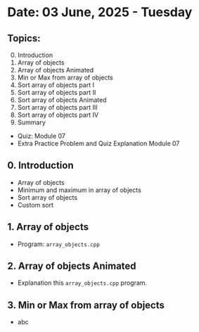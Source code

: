# Date: 03 June, 2025 - Tuesday

## Topics:
0. Introduction
1. Array of objects
2. Array of objects Animated
3. Min or Max from array of objects
4. Sort array of objects part I
5. Sort array of objects part II
6. Sort array of objects Animated
7. Sort array of objects part III
8. Sort array of objects part IV
9. Summary
- Quiz: Module 07
- Extra Practice Problem and Quiz Explanation Module 07

## 0. Introduction
- Array of objects
- Minimum and maximum in array of objects
- Sort array of objects
- Custom sort

## 1. Array of objects
- Program: `array_objects.cpp`

## 2. Array of objects Animated
- Explanation this `array_objects.cpp` program.

## 3. Min or Max from array of objects
- abc